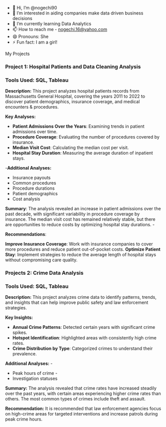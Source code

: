 - 👋 Hi, I’m @nogechi90
- 👀 I’m interested in aiding companies make data driven business decisions
- 🌱 I’m currently learning Data Analytics
- 📫 How to reach me - nogechi.16@yahoo.com
- 😄 Pronouns: She
- ⚡ Fun fact: I am a girl!

My Projects

### Project 1: Hospital Patients and Data Cleaning Analysis

### Tools Used: SQL, Tableau

**Description:** This project analyzes hospital patients records from Massachusetts General Hospital, covering the years 2011 to 2022 to discover patient demographics, insurance coverage, and medical encounters & procedures.

**Key Analyses:** 
- **Patient Admissions Over the Years**: Examining trends in patient admissions over time.
- **Procedure Coverage**: Evaluating the number of procedures covered by insurance.
- **Median Visit Cost**: Calculating the median cost per visit.
- **Hospital Stay Duration**: Measuring the average duration of inpatient stays.

-**Additional Analyses:** 
- Insurance payouts
- Common procedures
- Procedure durations 
- Patient demographics 
- Cost analysis

**Summary**: 
The analysis revealed an increase in patient admissions over the past decade, with significant variability in procedure coverage by insurance. The median visit cost has remained relatively stable, but there are opportunities to reduce costs by optimizing hospital stay durations. -

**Recommendations**: 

**Improve Insurance Coverage**: Work with insurance companies to cover more procedures and reduce patient out-of-pocket costs. 
**Optimize Patient Stay**: Implement strategies to reduce the average length of hospital stays without compromising care quality.


### Projects 2: Crime Data Analysis

### Tools Used: SQL, Tableau

**Description:** This project analyzes crime data to identify patterns, trends, and insights that can help improve public safety and law enforcement strategies. 

**Key Insights:** 
- **Annual Crime Patterns**: Detected certain years with significant crime spikes.
- **Hotspot Identification**: Highlighted areas with consistently high crime rates. 
- **Crime Distribution by Type**: Categorized crimes to understand their prevalence.

**Additional Analyses:** -
- Peak hours of crime -
- Investigation statuses

**Summary:** 
The analysis revealed that crime rates have increased steadily over the past years, with certain areas experiencing higher crime rates than others. The most common types of crimes include theft and assault.

**Recommendation:**
It is recommended that law enforcement agencies focus on high-crime areas for targeted interventions and increase patrols during peak crime hours.
